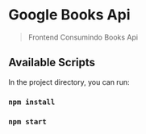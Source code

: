 # Google Books Api

> Frontend Consumindo Books Api 


## Available Scripts

In the project directory, you can run:

### `npm install`

### `npm start`
